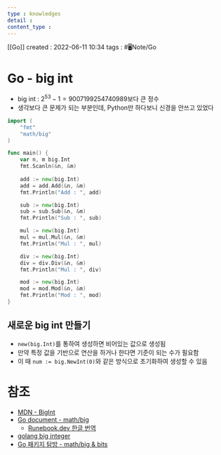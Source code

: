 ```yaml
---
type : knowledges
detail : 
content_type :
---
```


[[Go]]
created : 2022-06-11 10:34
tags : #🖥️Note/Go 

# Go - big int
- big int : $2^53 -1 = 9007199254740989$보다 큰 정수
- 생각보다 큰 문제가 되는 부분인데, Python만 하다보니 신경을 안쓰고 있었다

```go
import (
	"fmt"
	"math/big"
)

func main() {
	var n, m big.Int
	fmt.Scanln(&n, &m)
	
	add := new(big.Int)
	add = add.Add(&n, &m)
	fmt.Println("Add : ", add)

	sub := new(big.Int)
	sub = sub.Sub(&n, &m)
	fmt.Println("Sub : ", sub)

	mul := new(big.Int)
	mul = mul.Mul(&n, &m)
	fmt.Println("Mul : ", mul)

	div := new(big.Int)
	div = div.Div(&n, &m)
	fmt.Println("Mul : ", div)

	mod := new(big.Int)
	mod = mod.Mod(&n, &m)
	fmt.Println("Mod : ", mod)
}
```

## 새로운 big int 만들기
- `new(big.Int)`를 통하여 생성하면 비어있는 값으로 생성됨
- 만약 특정 값을 기반으로 연산을 하거나 한다면 기준이 되는 수가 필요함
- 이 때 `num := big.NewInt(0)`와 같은 방식으로 초기화하여 생성할 수 있음

# 참조
- [MDN - BigInt](https://developer.mozilla.org/ko/docs/Web/JavaScript/Reference/Global_Objects/BigInt)
- [Go document - math/big](https://pkg.go.dev/math/big)
	- [Runebook.dev 한글 번역](https://runebook.dev/ko/docs/go/math/big/index)
- [golang big integer](https://clucle.tistory.com/entry/golang-big-integer)
- [Go 패키지 탐방 - math/big & bits](https://velog.io/@whdnjsdyd111/GO-3-8.-%ED%8C%A8%ED%82%A4%EC%A7%80-%ED%83%90%EB%B0%A9-mathbig-bits)
